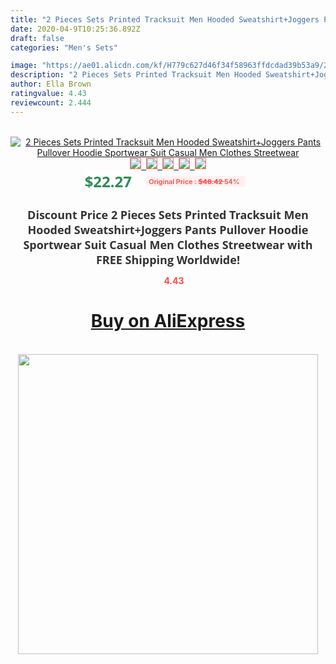 ```yaml
---
title: "2 Pieces Sets Printed Tracksuit Men Hooded Sweatshirt+Joggers Pants Pullover Hoodie Sportwear Suit Casual Men Clothes Streetwear"
date: 2020-04-9T10:25:36.892Z
draft: false
categories: "Men's Sets"

image: "https://ae01.alicdn.com/kf/H779c627d46f34f58963ffdcdad39b53a9/2-Pieces-Sets-Printed-Tracksuit-Men-Hooded-Sweatshirt-Joggers-Pants-Pullover-Hoodie-Sportwear-Suit-Casual-Men.jpg"
description: "2 Pieces Sets Printed Tracksuit Men Hooded Sweatshirt+Joggers Pants Pullover Hoodie Sportwear Suit Casual Men Clothes Streetwear"
author: Ella Brown
ratingvalue: 4.43
reviewcount: 2.444
---
```

<br>
<div style="text-align: center;">
<a href="https://s.click.aliexpress.com/e/_9GXZh7" target="_blank" rel="nofollow noopener noreferrer"><img alt="2 Pieces Sets Printed Tracksuit Men Hooded Sweatshirt+Joggers Pants Pullover Hoodie Sportwear Suit Casual Men Clothes Streetwear" class="magnifier-image" src="https://ae01.alicdn.com/kf/H779c627d46f34f58963ffdcdad39b53a9/2-Pieces-Sets-Printed-Tracksuit-Men-Hooded-Sweatshirt-Joggers-Pants-Pullover-Hoodie-Sportwear-Suit-Casual-Men.jpg_640x640.jpg">
<br>
<img style="border:1px solid salmon" src="https://ae01.alicdn.com/kf/H779c627d46f34f58963ffdcdad39b53a9/2-Pieces-Sets-Printed-Tracksuit-Men-Hooded-Sweatshirt-Joggers-Pants-Pullover-Hoodie-Sportwear-Suit-Casual-Men.jpg_120x120.jpg">&nbsp;&nbsp;<img style="border:1px solid salmon" src="https://ae01.alicdn.com/kf/Hcb479b17e21745948f21ae2c3cdf7f50H/2-Pieces-Sets-Printed-Tracksuit-Men-Hooded-Sweatshirt-Joggers-Pants-Pullover-Hoodie-Sportwear-Suit-Casual-Men.jpg_120x120.jpg">&nbsp;&nbsp;<img style="border:1px solid salmon" src="https://ae01.alicdn.com/kf/H03174060bf3940fe8a7c0a7a2ac33bc67/2-Pieces-Sets-Printed-Tracksuit-Men-Hooded-Sweatshirt-Joggers-Pants-Pullover-Hoodie-Sportwear-Suit-Casual-Men.jpg_120x120.jpg">&nbsp;&nbsp;<img style="border:1px solid salmon" src="https://ae01.alicdn.com/kf/H0fa94d55f52e4347bd10081beb5354aeT/2-Pieces-Sets-Printed-Tracksuit-Men-Hooded-Sweatshirt-Joggers-Pants-Pullover-Hoodie-Sportwear-Suit-Casual-Men.jpg_120x120.jpg">&nbsp;&nbsp;<img style="border:1px solid salmon" src="https://ae01.alicdn.com/kf/Hf1cde8cee7f2489695207a09649db8dbl/2-Pieces-Sets-Printed-Tracksuit-Men-Hooded-Sweatshirt-Joggers-Pants-Pullover-Hoodie-Sportwear-Suit-Casual-Men.jpg_120x120.jpg"></a></div><br0>
<div style="text-align: center;"><span style="background-color: white; border: 0px; box-sizing: border-box; color: seagreen; display: inline-block; font-family: &quot;open sans&quot; , &quot;arial&quot; , &quot;helvetica&quot; , sans-serif , &quot;heiti&quot;; font-size: 24px; font-stretch: inherit; font-weight: 700; line-height: inherit; margin: 0px 10px 0px 0px; padding: 0px; vertical-align: middle;">$22.27 </span>
<span style="background: rgb(255 , 241 , 241); border-radius: 3px; border: 0px; box-sizing: border-box; color: #ff4747; display: inline-block; font-family: inherit; font-size: 12px; font-stretch: inherit; font-style: inherit; font-variant: inherit; font-weight: 600; line-height: inherit; margin: 0px; padding: 2px 5px; transform: scale(0.9); vertical-align: middle;">Original Price : <b style="text-decoration: line-through;">$48.42 </b> 54%&nbsp;&nbsp;</span></div>
<h1 style="color: #333333; display: inline-block; font-family: &quot;open sans&quot; , &quot;arial&quot; , &quot;helvetica&quot; , sans-serif , &quot;heiti&quot;; font-size: 18px; font-stretch: inherit; font-weight: 700; text-align: center;">Discount Price 2 Pieces Sets Printed Tracksuit Men Hooded Sweatshirt+Joggers Pants Pullover Hoodie Sportwear Suit Casual Men Clothes Streetwear with FREE Shipping Worldwide!</h1>
<div style="color: #ff4747; text-align: center;">
<img src="https://4.bp.blogspot.com/-M0ZcTcb-5uY/XleCXlxnR4I/AAAAAAAAAEc/OrjgMkXV1oMQFaCRZj5HQwOCBcu3w1FegCPcBGAYYCw/s1600/star.png" style="height: 15px;">&nbsp;<b>4.43</b></div>
<div class="button_cont" align="center"><a class="buynow_a" href="https://s.click.aliexpress.com/e/_9GXZh7" target="_blank" rel="nofollow noopener noreferrer"><H1>Buy on AliExpress</H1></a></div><br>
<div class="separator" style="clear: both; text-align: center;">
<img src="https://lh3.googleusercontent.com/-pTy5HemUv9M/XlePHvY0dAI/AAAAAAAAAE4/0nX5iRUoIWY8eMW9Dpxeirr157OZliDIgCLcBGAsYHQ/s1600/badge.gif" width="480">
</div>
